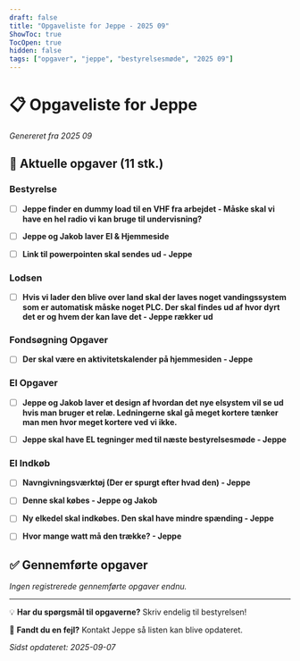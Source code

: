 ```yaml
---
draft: false
title: "Opgaveliste for Jeppe - 2025 09"
ShowToc: true
TocOpen: true
hidden: false
tags: ["opgaver", "jeppe", "bestyrelsesmøde", "2025 09"]
---
```


# 📋 Opgaveliste for Jeppe

*Genereret fra 2025 09*

## 🎯 Aktuelle opgaver (11 stk.)

### Bestyrelse

- [ ] **Jeppe finder en dummy load til en VHF fra arbejdet  - Måske skal vi have en hel radio vi kan bruge til undervisning?**

- [ ] **Jeppe og Jakob laver El & Hjemmeside**

- [ ] **Link til powerpointen skal sendes ud - Jeppe**

### Lodsen

- [ ] **Hvis vi lader den blive over land skal der laves noget vandingssystem som er automatisk måske noget PLC. Der skal findes ud af hvor dyrt det er og hvem der kan lave det - Jeppe rækker ud**

### Fondsøgning Opgaver

- [ ] **Der skal være en aktivitetskalender på hjemmesiden - Jeppe**

### El Opgaver

- [ ] **Jeppe og Jakob laver et design af hvordan det nye elsystem vil se ud hvis man bruger et relæ. Ledningerne skal gå meget kortere tænker man men hvor meget kortere ved vi ikke.**

- [ ] **Jeppe skal have EL tegninger med til næste bestyrelsesmøde - Jeppe**

### El Indkøb

- [ ] **Navngivningsværktøj (Der er spurgt efter hvad den) - Jeppe**

- [ ] **Denne skal købes - Jeppe og Jakob**

- [ ] **Ny elkedel skal indkøbes. Den skal have mindre spænding - Jeppe**

- [ ] **Hvor mange watt må den trække? - Jeppe**

## ✅ Gennemførte opgaver

*Ingen registrerede gennemførte opgaver endnu.*

---

💡 **Har du spørgsmål til opgaverne?** Skriv endelig til bestyrelsen!

📧 **Fandt du en fejl?** Kontakt Jeppe så listen kan blive opdateret.

*Sidst opdateret: 2025-09-07*
